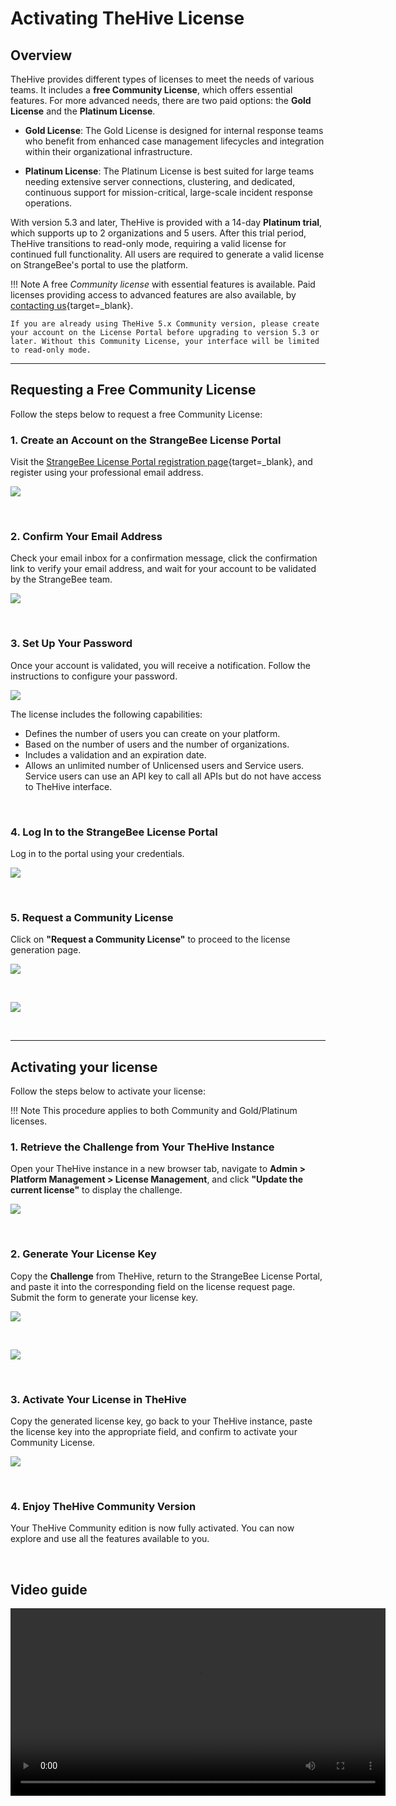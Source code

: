 # Activating TheHive License

## Overview

TheHive provides different types of licenses to meet the needs of various teams. It includes a **free Community License**, which offers essential features. For more advanced needs, there are two paid options: the **Gold License** and the **Platinum License**.

- **Gold License**: The Gold License is designed for internal response teams who benefit from enhanced case management lifecycles and integration within their organizational infrastructure.

- **Platinum License**: The Platinum License is best suited for large teams needing extensive server connections, clustering, and dedicated, continuous support for mission-critical, large-scale incident response operations.
 
With version 5.3 and later, TheHive is provided with a 14-day **Platinum trial**, which supports up to 2 organizations and 5 users. After this trial period, TheHive transitions to read-only mode, requiring a valid license for continued full functionality. All users are required to generate a valid license on StrangeBee's portal to use the platform.

!!! Note
    A free *Community license* with essential features is available. Paid licenses providing access to advanced features are also available, by [contacting us](https://strangebee.com/contact-strangebee/){target=_blank}.

    If you are already using TheHive 5.x Community version, please create your account on the License Portal before upgrading to version 5.3 or later. Without this Community License, your interface will be limited to read-only mode.

---

## Requesting a Free Community License

Follow the steps below to request a free Community License:

### 1. Create an Account on the StrangeBee License Portal

Visit the [StrangeBee License Portal registration page](https://portal.apps.strangebee.com/account/register){target=_blank}, and register using your professional email address.

![](../images/installation/license1.png)

&nbsp;

### 2. Confirm Your Email Address

Check your email inbox for a confirmation message, click the confirmation link to verify your email address, and wait for your account to be validated by the StrangeBee team.

![](../images/installation/license3.png)

&nbsp;

### 3. Set Up Your Password

Once your account is validated, you will receive a notification. Follow the instructions to configure your password.


![](../images/installation/license5.png)

The license includes the following capabilities:

- Defines the number of users you can create on your platform.
- Based on the number of users and the number of organizations.
- Includes a validation and an expiration date.
- Allows an unlimited number of Unlicensed users and Service users. Service users can use an API key to call all APIs but do not have access to TheHive interface.

&nbsp;

### 4. Log In to the StrangeBee License Portal

Log in to the portal using your credentials.

![](../images/installation/license6.png)

&nbsp;

### 5. Request a Community License

Click on **"Request a Community License"** to proceed to the license generation page.

![](../images/installation/license7.png)

&nbsp;

![](../images/installation/license8.png)

&nbsp;

---

## Activating your license

Follow the steps below to activate your license:

!!! Note
    This procedure applies to both Community and Gold/Platinum licenses. 

### 1. Retrieve the Challenge from Your TheHive Instance

Open your TheHive instance in a new browser tab, navigate to **Admin > Platform Management > License Management**, and click **"Update the current license"** to display the challenge.

![](../images/installation/update-license-button.png)

&nbsp;

### 2. Generate Your License Key

Copy the **Challenge** from TheHive, return to the StrangeBee License Portal, and paste it into the corresponding field on the license request page. Submit the form to generate your license key.

![](../images/installation/copy-challenge.png)

&nbsp;

![](../images/installation/license9.png)

&nbsp;

### 3. Activate Your License in TheHive

Copy the generated license key, go back to your TheHive instance, paste the license key into the appropriate field, and confirm to activate your Community License.

![](../images/installation/license4.png)

&nbsp;

### 4. Enjoy TheHive Community Version

Your TheHive Community edition is now fully activated. You can now explore and use all the features available to you.

&nbsp;

## Video guide

<video width="600" controls>
  <source id=mp4 src="/thehive/images/administration-guides/activate-license.mp4" type="video/mp4">
</video>